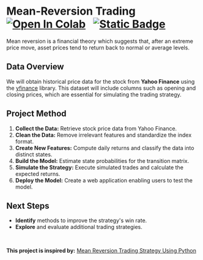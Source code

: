 # Mean-Reversion Trading &nbsp; [![Open In Colab](https://colab.research.google.com/assets/colab-badge.svg)](https://colab.research.google.com/github/ianjure/mean-reversion-trading/blob/main/Mean_Reversion_Notebook.ipynb) &nbsp; [![Static Badge](https://img.shields.io/badge/Visit%20Website-red?style=flat&logo=streamlit&logoSize=auto&labelColor=%23ffffff&color=%23ff4b4c)](https://tradestrats.streamlit.app/)

Mean reversion is a financial theory which suggests that, after an extreme price move, asset prices tend to return back to normal or average levels.

## Data Overview
We will obtain historical price data for the stock from **Yahoo Finance** using the [yfinance](https://pypi.org/project/yfinance/) library. This dataset will include columns such as opening and closing prices, which are essential for simulating the trading strategy.

## Project Method
1. **Collect the Data:** Retrieve stock price data from Yahoo Finance.
2. **Clean the Data:** Remove irrelevant features and standardize the index format.
3. **Create New Features:** Compute daily returns and classify the data into distinct states.
4. **Build the Model:** Estimate state probabilities for the transition matrix.
5. **Simulate the Strategy:** Execute simulated trades and calculate the expected returns.
6. **Deploy the Model:** Create a web application enabling users to test the model.

## Next Steps
* **Identify** methods to improve the strategy's win rate.
* **Explore** and evaluate additional trading strategies.

<br>

**This project is inspired by:** [Mean Reversion Trading Strategy Using Python](https://eodhd.medium.com/testing-a-powerful-mean-reversion-trading-strategy-using-python-4eb5eed60857)
